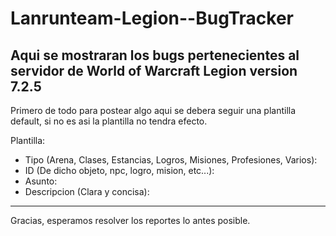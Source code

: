 # Lanrunteam-Legion--BugTracker
Aqui se mostraran los bugs pertenecientes al servidor de World of Warcraft Legion version 7.2.5
------------------------------------------------------------------------------------------------------------------------------------------
Primero de todo para postear algo aqui se debera seguir una plantilla default, si no es asi la plantilla no tendra efecto.

Plantilla: 
- Tipo (Arena, Clases, Estancias, Logros, Misiones, Profesiones, Varios):
- ID (De dicho objeto, npc, logro, mision, etc...):
- Asunto:
- Descripcion (Clara y concisa):

------------------------------------------------------------------------------------------------------------------------------------------
Gracias, esperamos resolver los reportes lo antes posible.
